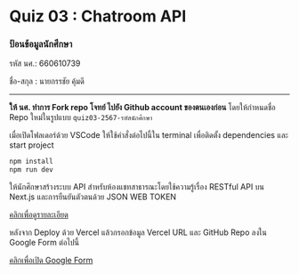 # Quiz 03 : Chatroom API

### ป้อนข้อมูลนักศึกษา

รหัส นศ.: 660610739

ชื่อ-สกุล : นายกรรชัย คุ้มดี

---

**ให้ นศ. ทำการ Fork repo โจทย์ ไปยัง Github account ของตนเองก่อน** โดยให้กำหนดชื่อ Repo ใหม่ในรูปแบบ `quiz03-2567-รหัสนักศึกษา`

เมื่อเปิดโฟลเดอร์ด้วย VSCode ให้ใช้คำสั่งต่อไปนี้ใน terminal เพื่อติดตั้ง dependencies และ start project

```bash
npm install
npm run dev
```

ให้นักศึกษาสร้างระบบ API สำหรับห้องแชทสาธารณะโดยใช้ความรู้เรื่อง RESTful API บน Next.js และการยืนยันตัวตนด้วย JSON WEB TOKEN

[คลิกเพื่อดูรายละเอียด](https://o365cmu-my.sharepoint.com/:b:/g/personal/dome_potikanond_cmu_ac_th/ESIPZg97pERAuH29mRetA60BWK6iXGmeQma_gEkozB7kqQ?e=RWuS55)

หลังจาก Deploy ด้วย Vercel แล้วกรอกข้อมูล Vercel URL และ GitHub Repo ลงใน Google Form ต่อไปนี้

[คลิกเพื่อเปิด Google Form](https://forms.gle/1hqvj42JS8MxuCZw6)
